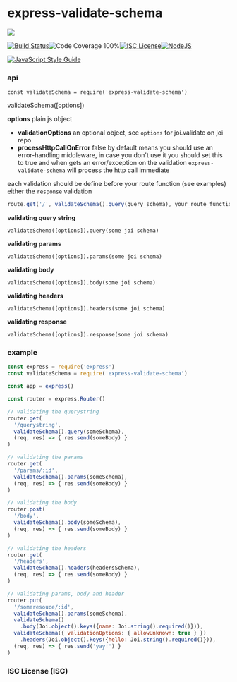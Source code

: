 # express-validate-schema



<a href="https://nodei.co/npm/express-validate-schema/"><img src="https://nodei.co/npm/express-validate-schema.png?downloads=true"></a>

[![Build Status](https://img.shields.io/badge/build-passing-brightgreen.svg?style=flat-square)](https://travis-ci.org/joaquimserafim/express-validate-schema)![Code Coverage 100%](https://img.shields.io/badge/code%20coverage-100%25-green.svg?style=flat-square)[![ISC License](https://img.shields.io/badge/license-ISC-blue.svg?style=flat-square)](https://github.com/joaquimserafim/express-validate-schema/blob/master/LICENSE)[![NodeJS](https://img.shields.io/badge/node-6.1.x-brightgreen.svg?style=flat-square)](https://github.com/joaquimserafim/express-validate-schema/blob/master/package.json#L54)

[![JavaScript Style Guide](https://cdn.rawgit.com/feross/standard/master/badge.svg)](https://github.com/feross/standard)


### api
`const validateSchema = require('express-validate-schema')`

validateSchema([options])

**options** plain js object
  - **validationOptions** an optional object, see `options` for joi.validate on joi repo
  - **processHttpCallOnError** false by default means you should use an error-handling middleware, in case you don't use it you should set this to true and when gets an error/exception on the validation `express-validate-schema` will process the http call immediate


each validation should be define before your route function (see examples) either the `response` validation

```js
route.get('/', validateSchema().query(query_schema), your_route_function)
```

**validating query string**

`validateSchema([options]).query(some joi schema)`

**validating params**

`validateSchema([options]).params(some joi schema)`

**validating body**

`validateSchema([options]).body(some joi schema)`

**validating headers**

`validateSchema([options]).headers(some joi schema)`

**validating response**

`validateSchema([options]).response(some joi schema)`



### example


```js
const express = require('express')
const validateSchema = require('express-validate-schema')

const app = express()

const router = express.Router()

// validating the querystring
router.get(
  '/querystring',
  validateSchema().query(someSchema),
  (req, res) => { res.send(someBody) }
)

// validating the params
router.get(
  '/params/:id',
  validateSchema().params(someSchema),
  (req, res) => { res.send(someBody) }
)

// validating the body
router.post(
  '/body',
  validateSchema().body(someSchema),
  (req, res) => { res.send(someBody) }
)

// validating the headers
router.get(
  '/headers',
  validateSchema().headers(headersSchema),
  (req, res) => { res.send(someBody) }
)

// validating params, body and header
router.put(
  '/someresouce/:id',
  validateSchema().params(someSchema),
  validateSchema()
    .body(Joi.object().keys({name: Joi.string().required()})),
  validateSchema({ validationOptions: { allowUnknown: true } })
    .headers(Joi.object().keys({hello: Joi.string().required()})),
  (req, res) => { res.send('yay!') }
)

```




### ISC License (ISC)
